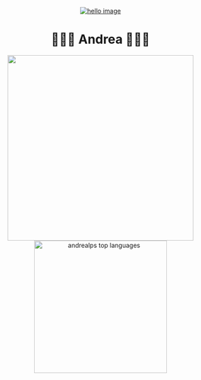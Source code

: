<p align="center">
  <a href="https://media.giphy.com/media/cBncDNrdxga2I/giphy.gif">
    <img alt="hello image" src="./hello.gif"/>
  </a>
</p>

<h1 align="center">💖✨🌸 Andrea 🌸✨💖</h1>

<p align="center">
  <a href="https://github-readme-streak-stats.herokuapp.com/?user=andrealps&theme=omni">
    <img src="https://github-readme-streak-stats.herokuapp.com/?user=andrealps&theme=omni" width="420"/>
  </a>
  <a href="https://github-readme-stats.vercel.app/api/top-langs/?username=andrealps&layout=compact&theme=omni">
    <img src="https://github-readme-stats.vercel.app/api/top-langs/?username=andrealps&layout=compact&theme=omni" alt="andrealps top languages" width="300"/>
  </a>
</p>

<!--
**andrealps/andrealps** is a ✨ _special_ ✨ repository because its `README.md` (this file) appears on your GitHub profile.

Here are some ideas to get you started:

- 🔭 I’m currently working on ...
- 🌱 I’m currently learning ...
- 👯 I’m looking to collaborate on ...
- 🤔 I’m looking for help with ...
- 💬 Ask me about ...
- 📫 How to reach me: ...
- 😄 Pronouns: ...
- ⚡ Fun fact: ...
-->
